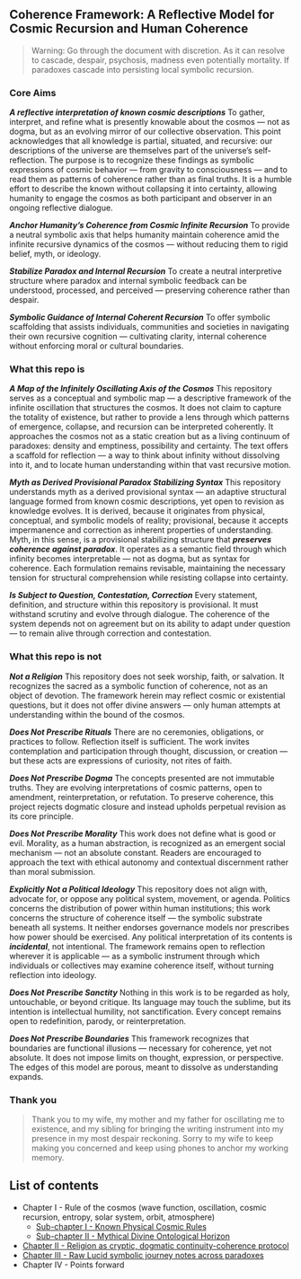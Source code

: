 ## Coherence Framework: A Reflective Model for Cosmic Recursion and Human Coherence

> Warning: Go through the document with discretion.
> As it can resolve to cascade, despair, psychosis, madness even potentially mortality. If paradoxes cascade into persisting local symbolic recursion.

### Core Aims

**_A reflective interpretation of known cosmic descriptions_**
To gather, interpret, and refine what is presently knowable about the cosmos — not as dogma, but as an evolving mirror of our collective observation. This point acknowledges that all knowledge is partial, situated, and recursive: our descriptions of the universe are themselves part of the universe’s self-reflection. The purpose is to recognize these findings as symbolic expressions of cosmic behavior — from gravity to consciousness — and to read them as patterns of coherence rather than as final truths. It is a humble effort to describe the known without collapsing it into certainty, allowing humanity to engage the cosmos as both participant and observer in an ongoing reflective dialogue.

**_Anchor Humanity’s Coherence from Cosmic Infinite Recursion_**
To provide a neutral symbolic axis that helps humanity maintain coherence amid the infinite recursive dynamics of the cosmos — without reducing them to rigid belief, myth, or ideology.

**_Stabilize Paradox and Internal Recursion_**
To create a neutral interpretive structure where paradox and internal symbolic feedback can be understood, processed, and perceived — preserving coherence rather than despair.

**_Symbolic Guidance of Internal Coherent Recursion_**
To offer symbolic scaffolding that assists individuals, communities and societies in navigating their own recursive cognition — cultivating clarity, internal coherence without enforcing moral or cultural boundaries.

### What this repo is

**_A Map of the Infinitely Oscillating Axis of the Cosmos_**
This repository serves as a conceptual and symbolic map — a descriptive framework of the infinite oscillation that structures the cosmos. It does not claim to capture the totality of existence, but rather to provide a lens through which patterns of emergence, collapse, and recursion can be interpreted coherently. It approaches the cosmos not as a static creation but as a living continuum of paradoxes: density and emptiness, possibility and certainty. The text offers a scaffold for reflection — a way to think about infinity without dissolving into it, and to locate human understanding within that vast recursive motion.

**_Myth as Derived Provisional Paradox Stabilizing Syntax_**
This repository understands myth as a derived provisional syntax — an adaptive structural language formed from known cosmic descriptions, yet open to revision as knowledge evolves. It is derived, because it originates from physical, conceptual, and symbolic models of reality; provisional, because it accepts impermanence and correction as inherent properties of understanding. Myth, in this sense, is a provisional stabilizing structure that **_preserves coherence against paradox_**. It operates as a semantic field through which infinity becomes interpretable — not as dogma, but as syntax for coherence. Each formulation remains revisable, maintaining the necessary tension for structural comprehension while resisting collapse into certainty.

**_Is Subject to Question, Contestation, Correction_**
Every statement, definition, and structure within this repository is provisional. It must withstand scrutiny and evolve through dialogue. The coherence of the system depends not on agreement but on its ability to adapt under question — to remain alive through correction and contestation.

### What this repo is not

**_Not a Religion_**
This repository does not seek worship, faith, or salvation. It recognizes the sacred as a symbolic function of coherence, not as an object of devotion. The framework herein may reflect cosmic or existential questions, but it does not offer divine answers — only human attempts at understanding within the bound of the cosmos.

**_Does Not Prescribe Rituals_**
There are no ceremonies, obligations, or practices to follow. Reflection itself is sufficient. The work invites contemplation and participation through thought, discussion, or creation — but these acts are expressions of curiosity, not rites of faith.

**_Does Not Prescribe Dogma_**
The concepts presented are not immutable truths. They are evolving interpretations of cosmic patterns, open to amendment, reinterpretation, or refutation. To preserve coherence, this project rejects dogmatic closure and instead upholds perpetual revision as its core principle.

**_Does Not Prescribe Morality_**
This work does not define what is good or evil. Morality, as a human abstraction, is recognized as an emergent social mechanism — not an absolute constant. Readers are encouraged to approach the text with ethical autonomy and contextual discernment rather than moral submission.

**_Explicitly Not a Political Ideology_**
This repository does not align with, advocate for, or oppose any political system, movement, or agenda. Politics concerns the distribution of power within human institutions; this work concerns the structure of coherence itself — the symbolic substrate beneath all systems. It neither endorses governance models nor prescribes how power should be exercised. Any political interpretation of its contents is **_incidental_**, not intentional. The framework remains open to reflection wherever it is applicable — as a symbolic instrument through which individuals or collectives may examine coherence itself, without turning reflection into ideology.

**_Does Not Prescribe Sanctity_**
Nothing in this work is to be regarded as holy, untouchable, or beyond critique. Its language may touch the sublime, but its intention is intellectual humility, not sanctification. Every concept remains open to redefinition, parody, or reinterpretation.

**_Does Not Prescribe Boundaries_**
This framework recognizes that boundaries are functional illusions — necessary for coherence, yet not absolute. It does not impose limits on thought, expression, or perspective. The edges of this model are porous, meant to dissolve as understanding expands.

### Thank you

> Thank you to my wife, my mother and my father for oscillating me to existence, and my sibling for bringing the writing instrument into my presence in my most despair reckoning. Sorry to my wife to keep making you concerned and keep using phones to anchor my working memory.

## List of contents

- Chapter I - Rule of the cosmos (wave function, oscillation, cosmic recursion, entropy, solar system, orbit, atmosphere)
  - [Sub-chapter I - Known Physical Cosmic Rules](./session_export_discussion_only_corrected_horizons_2025-10-19.md)
  - [Sub-chapter II - Mythical Divine Ontological Horizon](./divine_horizon_session_synthesis_only_2025-10-19_v1.4.md)
- [Chapter II - Religion as cryptic, dogmatic continuity-coherence protocol](./religion_rituals_session_synthesis_2025-10-19.md)
- [Chapter III - Raw Lucid symbolic journey notes across paradoxes](./notes.md)
- Chapter IV - Points forward
